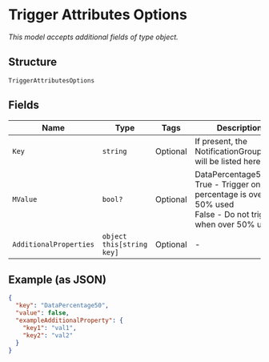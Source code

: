
# Trigger Attributes Options

*This model accepts additional fields of type object.*

## Structure

`TriggerAttributesOptions`

## Fields

| Name | Type | Tags | Description |
|  --- | --- | --- | --- |
| `Key` | `string` | Optional | If present, the NotificationGroupName will be listed here. |
| `MValue` | `bool?` | Optional | DataPercentage50<br />True - Trigger on Data percentage is over 50% used<br />False - Do not trigger when over 50% used. |
| `AdditionalProperties` | `object this[string key]` | Optional | - |

## Example (as JSON)

```json
{
  "key": "DataPercentage50",
  "value": false,
  "exampleAdditionalProperty": {
    "key1": "val1",
    "key2": "val2"
  }
}
```

